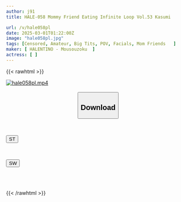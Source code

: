 ```yaml
---
author: j91
title: HALE-058 Mommy Friend Eating Infinite Loop Vol.53 Kasumi

url: /v/hale058pl
date: 2025-03-01T01:22:00Z
image: "hale058pl.jpg"
tags: [Censored, Amateur, Big Tits, POV, Facials, Mom Friends	]
maker: [ HALENTINO - Mousouzoku  ]
actress: [ ]
---
```



{{< rawhtml >}}

<div class="video" data-videoid="BvqvZ1xmXxSyoL6">
    <a href="javascript:;">
        <img src="/v/hale058pl/hale058pl.jpg" width="WIDTH" height="HEIGHT" alt="hale058pl.mp4" loading="lazy">
    </a>
</div>

<script type="text/javascript" src="https://j91.asia/asset/on-demand-st.js"></script>

<br>
  <link rel="stylesheet" href="https://j91.asia/asset/bs5.css">
  
  <center>
  <button class="btn btn-primary" type="button" data-bs-toggle="collapse" data-bs-target=".multi-collapse" aria-expanded="false" aria-controls="multiCollapseExample1 multiCollapseExample2"><h2>Download</h2></button></center>
</p>
<div class="row">
  <div class="col">
    <div class="collapse multi-collapse" id="multiCollapseExample1">
      <div class="card card-body">
	      	      <br>
<div class="buttons">  
<p><a href="/v/hale058pl/st.html" target="_blank"><button class="btn-hover color-3"><i class="fa fa-download"></i> ST</button></a></p></div>
    </div>
  </div>
</div>
  <div class="col">
    <div class="collapse multi-collapse" id="multiCollapseExample2">
      <div class="card card-body">
	      <br>
<div class="buttons">
<p><a href="/v/hale058pl/sw.html" target="_blank"><button class="btn-hover color-2"><i class="fa fa-download"></i> SW</button></a></p></div>
<br><br>
      </div>
    </div>
  </div>
</div>

{{< /rawhtml >}}